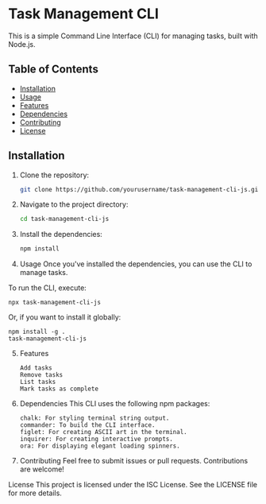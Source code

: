 # Task Management CLI

This is a simple Command Line Interface (CLI) for managing tasks, built with Node.js.

## Table of Contents

- [Installation](#installation)
- [Usage](#usage)
- [Features](#features)
- [Dependencies](#dependencies)
- [Contributing](#contributing)
- [License](#license)

## Installation

1. Clone the repository:

   ```bash
   git clone https://github.com/yourusername/task-management-cli-js.git

2. Navigate to the project directory:

    ```bash
    cd task-management-cli-js

3. Install the dependencies:

    ```bash
    npm install
4. Usage
Once you've installed the dependencies, you can use the CLI to manage tasks.

To run the CLI, execute:

  
    npx task-management-cli-js

Or, if you want to install it globally:

    
    npm install -g .
    task-management-cli-js

5. Features
    ```
    Add tasks
    Remove tasks
    List tasks
    Mark tasks as complete

6. Dependencies
This CLI uses the following npm packages:
    ```
    chalk: For styling terminal string output.
    commander: To build the CLI interface.
    figlet: For creating ASCII art in the terminal.
    inquirer: For creating interactive prompts.
    ora: For displaying elegant loading spinners.

7. Contributing
Feel free to submit issues or pull requests. Contributions are welcome!

License
This project is licensed under the ISC License. See the LICENSE file for more details.